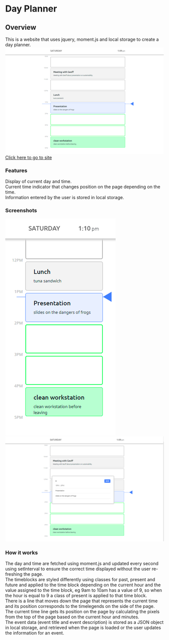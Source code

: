 # Day Planner
## Overview
 This is a website that uses jquery, moment.js and local storage to create a day planner.
 ![screenshot of main page](./screenshots/desktop.jpg)
 [Click here to go to site](https://nick75mowbray.github.io/wk5_day_planner/)
 ### Features
 Display of current day and time.\
 Current time indicator that changes position on the page depending on the time.\
 Information entered by the user is stored in local storage.
 ### Screenshots
![screenshot of site on mobile](./screenshots/mobile.jpg)
![scrrenshot of the pop-up form](./screenshots/desktop-form.jpg)
### How it works
The day and time are fetched using moment.js and updated every second using setInterval to ensure the correct time displayed without the user re-freshing the page.\
The timeblocks are styled differently using classes for past, present and future and applied to the time block depending on the current hour and the value assigned to the time block, eg 9am to 10am has a value of 9, so when the hour is equal to 9 a class of present is applied to that time block.\
There is a line that moves down the page that represents the current time and its position corresponds to the timelegends on the side of the page.\
The current time line gets its position on the page by calculating the pixels from the top of the page based on the current hour and minutes.\
The event data (event title and event description) is stored as a JSON object in local storage, and retrieved when the page is loaded or the user updates the information for an event.
